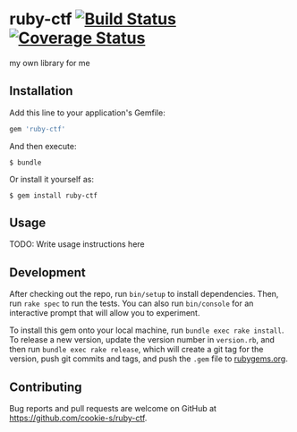 # ruby-ctf [![Build Status](https://travis-ci.org/cookie-s/ruby-ctf.svg?branch=master)](https://travis-ci.org/cookie-s/ruby-ctf) [![Coverage Status](https://coveralls.io/repos/github/cookie-s/ruby-ctf/badge.svg?branch=master)](https://coveralls.io/github/cookie-s/ruby-ctf?branch=master)

my own library for me

## Installation

Add this line to your application's Gemfile:

```ruby
gem 'ruby-ctf'
```

And then execute:

    $ bundle

Or install it yourself as:

    $ gem install ruby-ctf

## Usage

TODO: Write usage instructions here

## Development

After checking out the repo, run `bin/setup` to install dependencies. Then, run `rake spec` to run the tests. You can also run `bin/console` for an interactive prompt that will allow you to experiment.

To install this gem onto your local machine, run `bundle exec rake install`. To release a new version, update the version number in `version.rb`, and then run `bundle exec rake release`, which will create a git tag for the version, push git commits and tags, and push the `.gem` file to [rubygems.org](https://rubygems.org).

## Contributing

Bug reports and pull requests are welcome on GitHub at https://github.com/cookie-s/ruby-ctf.

